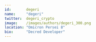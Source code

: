 ```yaml
---
id:       degeri 
name:     "degeri"
twitter:  degeri_crypto 
image:    /images/authors/degeri_300.png
location: "Omicron Persei 8"
bio:      "Decred Developer"
---
```

